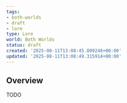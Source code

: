 ```yaml
---
tags:
- both-worlds
- draft
- lore
type: Lore
world: Both Worlds
status: draft
created: '2025-08-11T13:08:45.809248+00:00'
updated: '2025-08-11T13:08:49.315914+00:00'
---
```




## Overview

TODO
